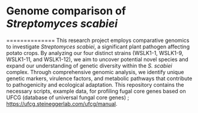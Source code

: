 # Genome comparison of *Streptomyces scabiei*
==============
  This research project employs comparative genomics to investigate *Streptomyces scabiei*, a significant plant pathogen affecting potato crops. By analyzing our four distinct strains (WSLK1-1, WSLK1-9, WSLK1-11, and WSLK1-12), we aim to uncover potential novel species and expand our understanding of genetic diversity within the *S. scabiei* complex.
Through comprehensive genomic analysis, we identify unique genetic markers, virulence factors, and metabolic pathways that contribute to pathogenicity and ecological adaptation. This repository contains the necessary scripts, example data, for profiling fugal core genes based on UFCG (database of universal fungal core genes) ; https://ufcg.steineggerlab.com/ufcg/manual.
